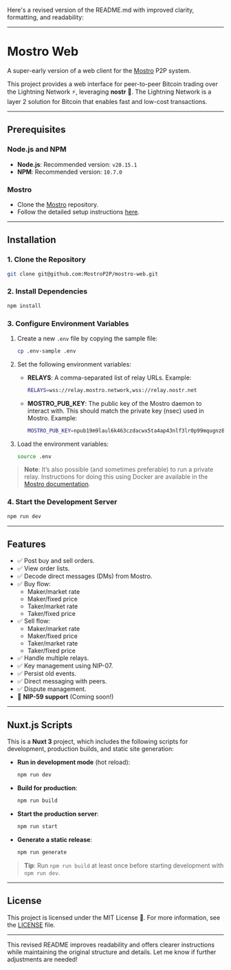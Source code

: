 Here's a revised version of the README.md with improved clarity, formatting, and readability: 

---

# Mostro Web

A super-early version of a web client for the [Mostro](https://github.com/MostroP2P/mostro) P2P system.

This project provides a web interface for peer-to-peer Bitcoin trading over the Lightning Network ⚡️, leveraging **nostr** 🦩. The Lightning Network is a layer 2 solution for Bitcoin that enables fast and low-cost transactions.

---

## Prerequisites

### Node.js and NPM
- **Node.js**: Recommended version: `v20.15.1`
- **NPM**: Recommended version: `10.7.0`

### Mostro
- Clone the [Mostro](https://github.com/MostroP2P/mostro) repository.
- Follow the detailed setup instructions [here](https://github.com/MostroP2P/mostro?tab=readme-ov-file#requirements).

---

## Installation

### 1. Clone the Repository
```bash
git clone git@github.com:MostroP2P/mostro-web.git
```

### 2. Install Dependencies
```bash
npm install
```

### 3. Configure Environment Variables
1. Create a new `.env` file by copying the sample file:
   ```bash
   cp .env-sample .env
   ```
2. Set the following environment variables:
   - **RELAYS**: A comma-separated list of relay URLs. Example:
     ```bash
     RELAYS=wss://relay.mostro.network,wss://relay.nostr.net
     ```
   - **MOSTRO_PUB_KEY**: The public key of the Mostro daemon to interact with. This should match the private key (nsec) used in Mostro. Example:
     ```bash
     MOSTRO_PUB_KEY=npub19m9laul6k463czdacwx5ta4ap43nlf3lr0p99mqugnz8mdz7wtvskkm5wg
     ```

3. Load the environment variables:
   ```bash
   source .env
   ```

> **Note**: It’s also possible (and sometimes preferable) to run a private relay. Instructions for doing this using Docker are available in the [Mostro documentation](https://github.com/MostroP2P/mostro?tab=readme-ov-file#option-1-run-mostro-with-a-private-dockerized-relay).

### 4. Start the Development Server
```bash
npm run dev
```

---

## Features

- ✅ Post buy and sell orders.
- ✅ View order lists.
- ✅ Decode direct messages (DMs) from Mostro.
- ✅ Buy flow:
  - Maker/market rate
  - Maker/fixed price
  - Taker/market rate
  - Taker/fixed price
- ✅ Sell flow:
  - Maker/market rate
  - Maker/fixed price
  - Taker/market rate
  - Taker/fixed price
- ✅ Handle multiple relays.
- ✅ Key management using NIP-07.
- ✅ Persist old events.
- ✅ Direct messaging with peers.
- ✅ Dispute management.
- 🔲 **NIP-59 support** (Coming soon!)

---

## Nuxt.js Scripts

This is a **Nuxt 3** project, which includes the following scripts for development, production builds, and static site generation:

- **Run in development mode** (hot reload):
  ```bash
  npm run dev
  ```
- **Build for production**:
  ```bash
  npm run build
  ```
- **Start the production server**:
  ```bash
  npm run start
  ```
- **Generate a static release**:
  ```bash
  npm run generate
  ```

> **Tip**: Run `npm run build` at least once before starting development with `npm run dev`.

---

## License

This project is licensed under the MIT License 📜. For more information, see the [LICENSE](./LICENSE) file.

---

This revised README improves readability and offers clearer instructions while maintaining the original structure and details. Let me know if further adjustments are needed!